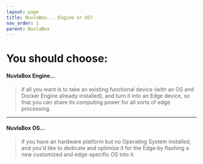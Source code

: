 ```yaml
---
layout: page
title: NuvlaBox... Engine or OS?
nav_order: 1
parent: NuvlaBox
---
```


# You should choose:

#### NuvlaBox Engine...

> if all you want is to take an existing functional device (with an OS and Docker Engine already installed), and turn it into an Edge device, so that you can share its computing power for all sorts of edge processing.


---

#### NuvlaBox OS...

> if you have an hardware platform but no Operating System installed, and you'd like to dedicate and optimize it for the Edge by flashing a new customized and edge-specific OS into it.


